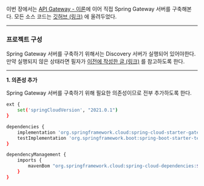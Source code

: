 이번 장에서는 [API Gateway - 이론]()에 이어 직접 Spring Gateway 서버를 구축해본다.
모든 소스 코드는 [깃허브 (링크)](https://github.com/roy-zz/spring-cloud) 에 올려두었다.

---

### 프로젝트 구성

Spring Gateway 서버를 구축하기 위해서는 Discovery 서버가 실행되어 있어야한다.
만약 실행되지 않은 상태라면 필자가 [이전에 작성한 글 (링크)]() 를 참고하도록 한다.

---

**1. 의존성 추가**

Spring Gateway 서버를 구축하기 위해 필요한 의존성이므로 전부 추가하도록 한다.

```bash
ext {
    set('springCloudVersion', "2021.0.1")
}

dependencies {
    implementation 'org.springframework.cloud:spring-cloud-starter-gateway'
    testImplementation 'org.springframework.boot:spring-boot-starter-test'
}

dependencyManagement {
    imports {
        mavenBom "org.springframework.cloud:spring-cloud-dependencies:${springCloudVersion}"
    }
}
```